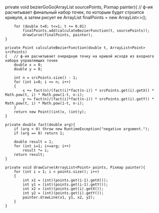 private void bezierGoGo(ArrayList<Point> sourcePoints, Pixmap painter){
		// ф-ия расчитывает финальный набор точек, по которым будет строится кривуля, а затем рисует ее
		ArrayList<Point> finalPoints = new ArrayList<>();

		for (double t=0; t<=1; t += 0.01)
			finalPoints.add(calculateBezierFunction(t, sourcePoints));
			drawCurve(finalPoints, painter);
	}

	private Point calculateBezierFunction(double t, ArrayList<Point> srcPoints)
	{   // ф-ия расчитывает очередную точку на кривой исходя из входного набора управляющих точек
		double x = 0;
		double y = 0;

		int n = srcPoints.size() - 1;
		for (int i=0; i <= n; i++)
		{
			x += fact(n)/(fact(i)*fact(n-i)) * srcPoints.get(i).getX() * Math.pow(t, i) * Math.pow(1-t, n-i);
			y += fact(n)/(fact(i)*fact(n-i)) * srcPoints.get(i).getY() * Math.pow(t, i) * Math.pow(1-t, n-i);
		}
		return new Point((int)x, (int)y);
	}

	private double fact(double arg){
		if (arg < 0) throw new RuntimeException("negative argument.");
		if (arg == 0) return 1;

		double result = 1;
		for (int i=1; i<=arg; i++)
			result *= i;
		return result;
	}

	private void drawCurve(ArrayList<Point> points, Pixmap painter){
		for (int i = 1; i < points.size(); i++)
		{
			int x1 = (int)(points.get(i-1).getX());
			int y1 = (int)(points.get(i-1).getY());
			int x2 = (int)(points.get(i).getX());
			int y2 = (int)(points.get(i).getY());
			painter.drawLine(x1, y1, x2, y2);
		}
	}